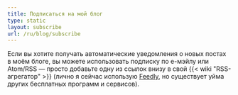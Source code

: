 ```yaml
---
title: Подписаться на мой блог
type: static
layout: subscribe
url: /ru/blog/subscribe
---
```


Если вы хотите получать автоматические уведомления о новых постах в моём блоге, вы можете использовать подписку по е-мэйлу или Atom/RSS — просто добавьте одну из ссылок внизу в свой {{< wiki "RSS-агрегатор" >}} (лично я сейчас использую [Feedly](https://feedly.com/), но существует уйма других бесплатных программ и сервисов).